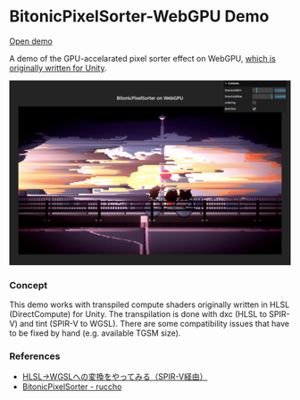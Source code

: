 # BitonicPixelSorter-WebGPU Demo

[Open demo](https://ruccho.com/bps-webgpu)

A demo of the GPU-accelarated pixel sorter effect on WebGPU, [which is originally written for Unity](/ruccho/BitonicPixelSorter).

<img src="./image_0.png">

### Concept

This demo works with transpiled compute shaders originally written in HLSL (DirectCompute) for Unity. The transpilation is done with dxc (HLSL to SPIR-V) and tint (SPIR-V to WGSL). There are some compatibility issues that have to be fixed by hand (e.g. available TGSM size).

### References

 - [HLSL→WGSLへの変換をやってみる（SPIR-V経由）](https://nekocha.hatenablog.com/entry/2023/04/10/150132)
 - [BitonicPixelSorter - ruccho](/ruccho/BitonicPixelSorter)